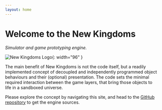 ```yaml
---
layout: home
---
```

# Welcome to the New&nbsp;Kingdoms
_Simulator and game prototyping engine._

![New Kingdoms Logo](../../assets/images/new-kingdoms-logo.png){: width="96" }

The main benefit of New Kingdoms is not the code itself, but a readily implemented concept of decoupled and independently programmed object behaviours and their (optional) presentation. The code sets the minimal required interaction between the game layers, that bring those objects to life in a sandboxed universe.

Please explore the concept by navigating this site, and head to the [GitHub repository](https://github.com/kujunda-seda/new-kingdoms) to get the engine sources.